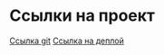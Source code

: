 # Ссылки на проект
[Ссылка git](https://github.com/makarovaiuliia/zakrivayuschiy-teg-f.git)
[Ссылка на деплой](https://makarovaiuliia.github.io/zakrivayuschiy-teg-f/)

